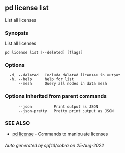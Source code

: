 ## pd license list

List all licenses

### Synopsis

List all licenses

```
pd license list [--deleted] [flags]
```

### Options

```
  -d, --deleted   Include deleted licenses in output
  -h, --help      help for list
      --mesh      Query all nodes in data mesh
```

### Options inherited from parent commands

```
      --json          Print output as JSON
      --json-pretty   Pretty print output as JSON
```

### SEE ALSO

* [pd license](/docs/commands/pd_license.html)	 - Commands to manipulate licenses

###### Auto generated by spf13/cobra on 25-Aug-2022

